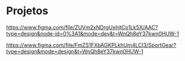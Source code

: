 # Projetos

https://www.figma.com/file/ZUVm2xNDrgUxhjtCo1Lk5X/AAC?type=design&node-id=0%3A1&mode=dev&t=WnQh8eY37kwn0HUW-1

https://www.figma.com/file/FmZS1FXbAGKPLkhUm4LCI3/SportGear?type=design&mode=design&t=WnQh8eY37kwn0HUW-1
